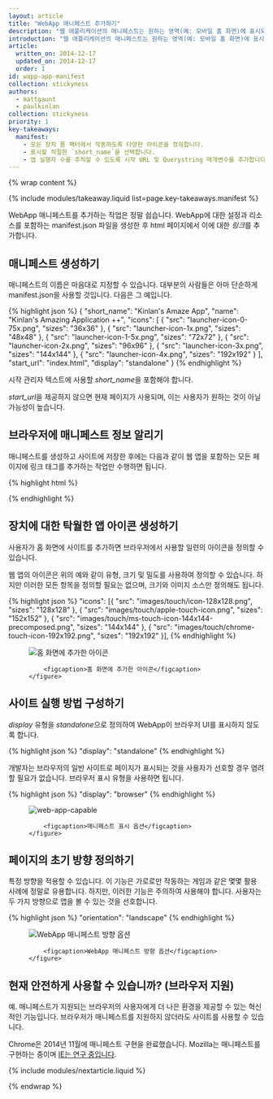 ```yaml
---
layout: article
title: "WebApp 매니페스트 추가하기"
description: "웹 애플리케이션의 매니페스트는 원하는 영역(예: 모바일 홈 화면)에 표시되는 앱의 모양을 제어할 수 있는 기능을 개발자에게 제공하고 실행 가능한 것과 실행 방식을 지시하는 단순한 JSON 파일입니다. 미래에 매니페스트는 앱에 대한 더 세밀한 제어 기능을 제공할 것이지만, 현재로서는 앱 실행 방식에만 집중합니다."
introduction: "웹 애플리케이션의 매니페스트는 원하는 영역(예: 모바일 홈 화면)에 표시되는 앱의 모양을 제어할 수 있는 기능을 개발자에게 제공하고 실행 가능한 것과 실행 방식을 지시하는 단순한 JSON 파일입니다. 미래에 매니페스트는 앱에 대한 더 세밀한 제어 기능을 제공할 것이지만, 현재로서는 앱 실행 방식에만 집중합니다."
article:
  written_on: 2014-12-17
  updated_on: 2014-12-17
  order: 1
id: wapp-app-manifest
collection: stickyness
authors:
  - mattgaunt
  - paulkinlan
collection: stickyness
priority: 1
key-takeaways:
  manifest:
    - 모든 장치 폼 팩터에서 작동하도록 다양한 아이콘을 정의합니다.
    - 표시할 적절한 `short_name`을 선택합니다.
    - 앱 실행자 수를 추적할 수 있도록 시작 URL 및 Querystring 매개변수를 추가합니다.
---
```


{% wrap content %}

{% include modules/takeaway.liquid list=page.key-takeaways.manifest %}

WebApp 매니페스트를 추가하는 작업은 정말 쉽습니다. WebApp에 대한 설정과
리소스를 포함하는 manifest.json 파일을 생성한 후 html 페이지에서
이에 대한 *링크*를 추가합니다.

## 매니페스트 생성하기

매니페스트의 이름은 마음대로 지정할 수 있습니다. 대부분의 사람들은 아마 단순하게 manifest.json을 사용할 것입니다. 다음은 그 예입니다.

{% highlight json %}
{
  "short_name": "Kinlan's Amaze App",
  "name": "Kinlan's Amazing Application ++",
  "icons": [
    {
      "src": "launcher-icon-0-75x.png",
      "sizes": "36x36"
    },
    {
      "src": "launcher-icon-1x.png",
      "sizes": "48x48"
    },
    {
      "src": "launcher-icon-1-5x.png",
      "sizes": "72x72"
    },
    {
      "src": "launcher-icon-2x.png",
      "sizes": "96x96"
    },
    {
      "src": "launcher-icon-3x.png",
      "sizes": "144x144"
    },
    {
      "src": "launcher-icon-4x.png",
      "sizes": "192x192"
    }
  ],
  "start_url": "index.html",
  "display": "standalone"
}
{% endhighlight %}

시작 관리자 텍스트에 사용할 *short_name*을 포함해야 합니다.

*start_url*을 제공하지 않으면 현재 페이지가 사용되며, 이는 사용자가 원하는 것이 아닐 가능성이 높습니다.

## 브라우저에 매니페스트 정보 알리기

매니페스트를 생성하고 사이트에 저장한 후에는 다음과 같이 웹 앱을 포함하는 모든 페이지에 링크 태그를 추가하는 작업만 수행하면 됩니다.

{% highlight html %}
<link rel="manifest" href="/manifest.json">
{% endhighlight %}

## 장치에 대한 탁월한 앱 아이콘 생성하기

사용자가 홈 화면에 사이트를 추가하면 브라우저에서 사용할 일련의 아이콘을 정의할 수 있습니다.

웹 앱의 아이콘은 위의 예와 같이 유형, 크기 및 밀도를 사용하여 정의할 수 있습니다. 하지만 이러한 모든 항목을 정의할 필요는 없으며, 크기와 이미지 소스만 정의해도 됩니다.

{% highlight json %}
"icons": [{
    "src": "images/touch/icon-128x128.png",
    "sizes": "128x128"
  }, {
    "src": "images/touch/apple-touch-icon.png",
    "sizes": "152x152"
  }, {
    "src": "images/touch/ms-touch-icon-144x144-precomposed.png",
    "sizes": "144x144"
  }, {
    "src": "images/touch/chrome-touch-icon-192x192.png",
    "sizes": "192x192"
  }],
{% endhighlight %}

<div class="clear g-wide--full">
    <figure>
        <img src="images/homescreen-icon.png" alt="홈 화면에 추가한 아이콘">

        <figcaption>홈 화면에 추가한 아이콘</figcaption>
    </figure>
</div>

<div class="clear"></div>

## 사이트 실행 방법 구성하기

*display* 유형을 *standalone*으로 정의하여 WebApp이 브라우저 UI를 표시하지 않도록 합니다.

{% highlight json %}
"display": "standalone"
{% endhighlight %}

개발자는 브라우저의 일반 사이트로 페이지가 표시되는 것을 사용자가 선호할 경우 염려할 필요가 없습니다. 브라우저 표시 유형을 사용하면 됩니다.

{% highlight json %}
"display": "browser"
{% endhighlight %}

<div class="clear g-wide--full">
    <figure class="fluid">
        <img src="images/manifest-display-options.png" alt="web-app-capable">

        <figcaption>매니페스트 표시 옵션</figcaption>
    </figure>
</div>

<div class="clear"></div>

## 페이지의 초기 방향 정의하기

특정 방향을 적용할 수 있습니다. 이 기능은 가로로만 작동하는 게임과 같은 몇몇 활용 사례에 정말로 유용합니다. 하지만, 이러한 기능은 주의하여 사용해야 합니다. 사용자는 두 가지 방향으로 앱을 볼 수 있는 것을 선호합니다.

{% highlight json %}
"orientation": "landscape"
{% endhighlight %}

<div class="clear g-wide--full">
    <figure class="fluid">
        <img src="images/manifest-orientation-options.png" alt="WebApp 매니페스트 방향 옵션">

        <figcaption>WebApp 매니페스트 방향 옵션</figcaption>
    </figure>
</div>

<div class="clear"></div>

## 현재 안전하게 사용할 수 있습니까? (브라우저 지원)

예.  매니페스트가 지원되는 브라우저의 사용자에게 더 나은 환경을 제공할 수 있는
혁신적인 기능입니다.  브라우저가 매니페스트를 지원하지 않더라도 사이트를 사용할 수
있습니다.

Chrome은 2014년 11월에 매니페스트 구현을 완료했습니다. Mozilla는 매니페스트를 구현하는 중이며 [IE는 연구 중입니다](https://status.modern.ie/webapplicationmanifest?term=manifest).

{% include modules/nextarticle.liquid %}

{% endwrap %}
